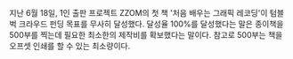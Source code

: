 지난 6월 18일, 1인 출판 프로젝트 ZZOM의 첫 책 '처음 배우는 그래픽 레코딩'이 텀블벅 크라우드 펀딩 목표를 무사히 달성했다.
달성율 100%를 달성했다는 말은 종이책을 500부를 찍는데 필요한 최소한의 제작비를 확보했다는 말이다. 
참고로 500부는 책을 오프셋 인쇄를 할 수 있는 최소량이다.
